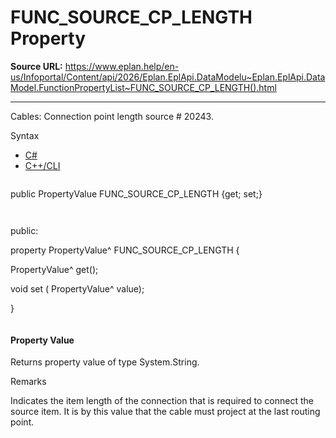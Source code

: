 # FUNC_SOURCE_CP_LENGTH Property

**Source URL:** https://www.eplan.help/en-us/Infoportal/Content/api/2026/Eplan.EplApi.DataModelu~Eplan.EplApi.DataModel.FunctionPropertyList~FUNC_SOURCE_CP_LENGTH().html

---

Cables: Connection point length source # 20243.

Syntax

- [C#](#i-syntax-CS)
- [C++/CLI](#i-syntax-CPP2005)

```
```
public PropertyValue FUNC_SOURCE_CP_LENGTH {get; set;}
```
```

```
```
public:

property PropertyValue^ FUNC_SOURCE_CP_LENGTH {

   PropertyValue^ get();

   void set (    PropertyValue^ value);

}
```
```

#### Property Value

Returns property value of type System.String.

Remarks

Indicates the item length of the connection that is required to connect the source item. It is by this value that the cable must project at the last routing point.
